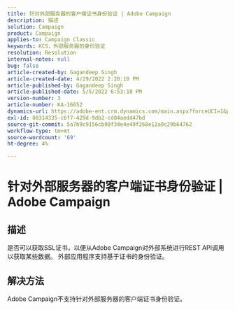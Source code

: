 ```yaml
---
title: 针对外部服务器的客户端证书身份验证 | Adobe Campaign
description: 描述
solution: Campaign
product: Campaign
applies-to: Campaign Classic
keywords: KCS，外部服务器的身份验证
resolution: Resolution
internal-notes: null
bug: false
article-created-by: Gagandeep Singh
article-created-date: 4/29/2022 2:20:10 PM
article-published-by: Gagandeep Singh
article-published-date: 5/5/2022 6:53:10 PM
version-number: 3
article-number: KA-16652
dynamics-url: https://adobe-ent.crm.dynamics.com/main.aspx?forceUCI=1&pagetype=entityrecord&etn=knowledgearticle&id=5b70dc75-c7c7-ec11-a7b6-0022480a1de4
exl-id: 80314335-c6f7-429d-9db2-cd84aedd47bd
source-git-commit: 5a7b9c9156cb90f34e4e49f268e12a0c29b64762
workflow-type: tm+mt
source-wordcount: '69'
ht-degree: 4%

---
```


# 针对外部服务器的客户端证书身份验证 | Adobe Campaign

## 描述


是否可以获取SSL证书，以便从Adobe Campaign对外部系统进行REST API调用以获取某些数据。 外部应用程序支持基于证书的身份验证。


## 解决方法


Adobe Campaign不支持针对外部服务器的客户端证书身份验证。
